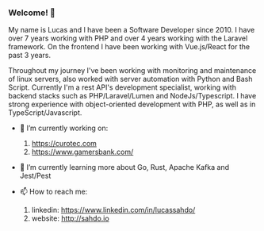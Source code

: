 ### Welcome! 👋

My name is Lucas and I have been a Software Developer since 2010. I have over 7 years working with PHP and over 4 years working with the Laravel framework. On the frontend I have been working with Vue.js/React for the past 3 years.

Throughout my journey I've been working with monitoring and maintenance of linux servers, also worked with server automation with Python and Bash Script. Currently I'm a rest API's development specialist, working with backend stacks such as PHP/Laravel/Lumen and NodeJs/Typescript. I have strong experience with object-oriented development with PHP, as well as in TypeScript/Javascript.

- 🔭 I’m currently working on: 
    1. https://curotec.com
    2. https://www.gamersbank.com/
- 🌱 I’m currently learning more about Go, Rust, Apache Kafka and Jest/Pest

- 📫 How to reach me: 
    1. linkedin: https://www.linkedin.com/in/lucassahdo/
    2. website: http://sahdo.io
